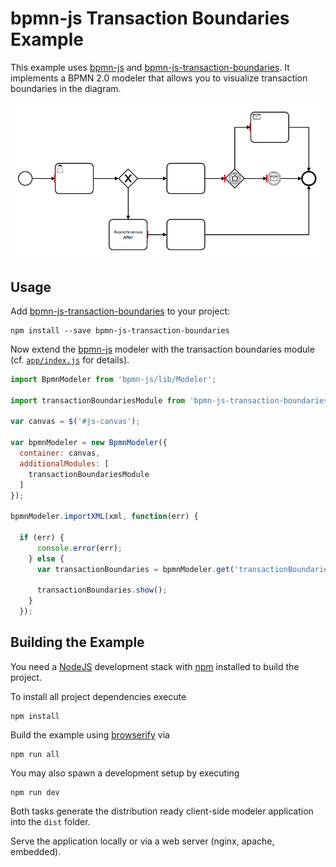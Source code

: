 # bpmn-js Transaction Boundaries Example

This example uses [bpmn-js](https://github.com/bpmn-io/bpmn-js) and [bpmn-js-transaction-boundaries](https://github.com/bpmn-io/bpmn-js-transaction-boundaries). It implements a BPMN 2.0 modeler that allows you to visualize transaction boundaries in the diagram.

![demo application screenshot](docs/screenshot.png "Screenshot of the modeler + transaction boundaries example")


## Usage

Add [bpmn-js-transaction-boundaries](https://github.com/bpmn-io/bpmn-js-transaction-boundaries) to your project:

```
npm install --save bpmn-js-transaction-boundaries
```

Now extend the [bpmn-js](https://github.com/bpmm-io/bpmn-js) modeler with the transaction boundaries module (cf. [`app/index.js`](app/index.js#L14) for details).

```javascript
import BpmnModeler from 'bpmn-js/lib/Modeler';

import transactionBoundariesModule from 'bpmn-js-transaction-boundaries';

var canvas = $('#js-canvas');

var bpmnModeler = new BpmnModeler({
  container: canvas,
  additionalModules: [
    transactionBoundariesModule
  ]
});

bpmnModeler.importXML(xml, function(err) {

  if (err) {
      console.error(err);
    } else {
      var transactionBoundaries = bpmnModeler.get('transactionBoundaries');

      transactionBoundaries.show();
    }
  });

```


## Building the Example

You need a [NodeJS](http://nodejs.org) development stack with [npm](https://npmjs.org) installed to build the project.

To install all project dependencies execute

```
npm install
```

Build the example using [browserify](http://browserify.org) via

```
npm run all
```

You may also spawn a development setup by executing

```
npm run dev
```

Both tasks generate the distribution ready client-side modeler application into the `dist` folder.

Serve the application locally or via a web server (nginx, apache, embedded).
